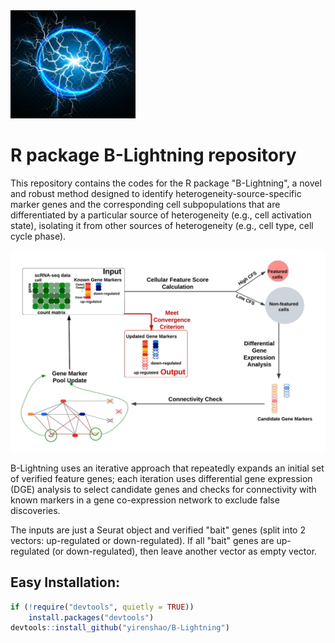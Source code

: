 <img src="https://github.com/yirenshao/B-Lightning/blob/master/blightning.jpg?raw=true" width="200">
  
# R package B-Lightning repository
  
  
This repository contains the codes for the R package "B-Lightning", a novel and robust method designed to identify
heterogeneity-source-specific marker genes and the corresponding cell subpopulations that
are differentiated by a particular source of heterogeneity (e.g., cell activation state), isolating
it from other sources of heterogeneity (e.g., cell type, cell cycle phase).
   
<img src="https://github.com/yirenshao/B-Lightning/blob/master/blightning_workflow.jpeg?raw=true">

  
B-Lightning uses an iterative approach that repeatedly expands an initial set of verified feature genes; each iteration
uses differential gene expression (DGE) analysis to select candidate genes and checks
for connectivity with known markers in a gene co-expression network to exclude false discoveries.
  
The inputs are just a Seurat object and verified "bait" genes (split into 2 vectors: up-regulated or down-regulated). If all "bait" genes are up-regulated (or down-regulated), then leave another vector as empty vector.
  

## Easy Installation:
  
```R
if (!require("devtools", quietly = TRUE))
    install.packages("devtools")
devtools::install_github("yirenshao/B-Lightning")
```
